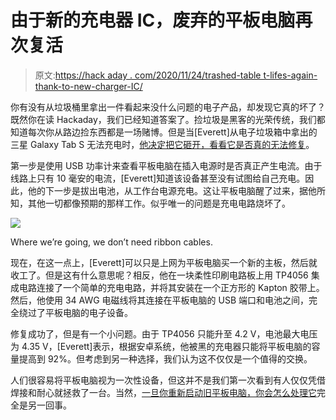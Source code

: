 # 由于新的充电器 IC，废弃的平板电脑再次复活

> 原文:[https://hack aday . com/2020/11/24/trashed-table t-lifes-again-thank-to-new-charger-IC/](https://hackaday.com/2020/11/24/trashed-tablet-lives-again-thanks-to-new-charger-ic/)

你有没有从垃圾桶里拿出一件看起来没什么问题的电子产品，却发现它真的坏了？既然你在读 Hackaday，我们已经知道答案了。捡垃圾是黑客的光荣传统，我们都知道每次你从路边捡东西都是一场赌博。但是当[Everett]从电子垃圾箱中拿出的三星 Galaxy Tab S 无法充电时，[他决定把它砸开，看看它是否真的无法修复](https://tterev3.blogspot.com/2020/11/saving-broken-tablet-with-charger-hack.html)。

第一步是使用 USB 功率计来查看平板电脑在插入电源时是否真正产生电流。由于线路上只有 10 毫安的电流，[Everett]知道该设备甚至没有试图给自己充电。因此，他的下一步是拔出电池，从工作台电源充电。这让平板电脑醒了过来，据他所知，其他一切都像预期的那样工作。似乎唯一的问题是充电电路烧坏了。

[![](../Images/bdfb7f4b1cb4b0e5278f7758197e5d8b.png)](https://hackaday.com/wp-content/uploads/2020/11/tabcharge_detail.jpg)

Where we’re going, we don’t need ribbon cables.

现在，在这一点上，[Everett]可以只是上网为平板电脑买一个新的主板，然后就收工了。但是这有什么意思呢？相反，他在一块柔性印刷电路板上用 TP4056 集成电路连接了一个简单的充电电路，并将其安装在一个正方形的 Kapton 胶带上。然后，他使用 34 AWG 电磁线将其连接在平板电脑的 USB 端口和电池之间，完全绕过了平板电脑的电子设备。

修复成功了，但是有一个小问题。由于 TP4056 只能升至 4.2 V，电池最大电压为 4.35 V，[Everett]表示，根据安卓系统，他被黑的充电器只能将平板电脑的容量提高到 92%。但考虑到另一种选择，我们认为这不仅仅是一个值得的交换。

人们很容易将平板电脑视为一次性设备，但这并不是我们第一次看到有人仅仅凭借焊接和耐心就拯救了一台。当然，[一旦你重新启动旧平板电脑，你会怎么处理它](https://hackaday.com/2020/11/10/help-im-buried-alive-by-tablets/)完全是另一回事。